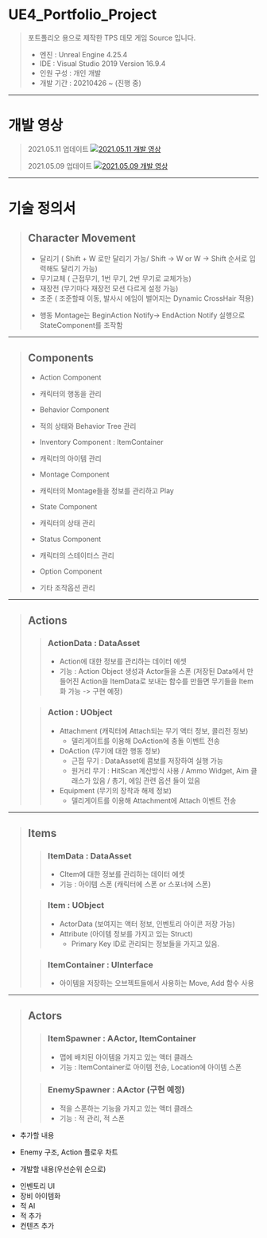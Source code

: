 # UE4_Portfolio_Project
> 포트폴리오 용으로 제작한 TPS 데모 게임 Source 입니다.
>
> - 엔진 : Unreal Engine 4.25.4
> - IDE : Visual Studio 2019 Version 16.9.4
> - 인원 구성 : 개인 개발
> - 개발 기간 : 20210426 ~ (진행 중)

----------------------------------------
   
# 개발 영상
> 2021.05.11 업데이트
> [![2021.05.11 개발 영상](http://img.youtube.com/vi/S9OkDscNSng/0.jpg)](https://www.youtube.com/watch?v=S9OkDscNSng)
> 
> 2021.05.09 업데이트
> [![2021.05.09 개발 영상](http://img.youtube.com/vi/PDIeuZGZOV0/0.jpg)](https://www.youtube.com/watch?v=PDIeuZGZOV0)
> 
   
----------------------------------------
    
# 기술 정의서
> ## Character Movement
>
> * 달리기 ( Shift + W 로만 달리기 가능/ Shift -> W or W -> Shift 순서로 입력해도 달리기 가능)
> * 무기교체 ( 근접무기, 1번 무기, 2번 무기로 교체가능)
> * 재장전 (무기마다 재장전 모션 다르게 설정 가능)
> * 조준 ( 조준할때 이동, 발사시 에임이 벌어지는 Dynamic CrossHair 적용)
>
> - 행동 Montage는 BeginAction Notify-> EndAction Notify 실행으로 StateComponent를 조작함

----------------------------------------
   
> ## Components
>
> * Action Component
> + 캐릭터의 행동을 관리
> * Behavior Component 
> + 적의 상태와 Behavior Tree 관리
> * Inventory Component : ItemContainer
> + 캐릭터의 아이템 관리 
> * Montage Component
> + 캐릭터의 Montage들을 정보를 관리하고 Play
> * State Component
> + 캐릭터의 상태 관리
> * Status Component
> + 캐릭터의 스테이터스 관리
> * Option Component
> + 기타 조작옵션 관리
   
----------------------------------------
   
> ## Actions
>
>> ### ActionData : DataAsset
>> + Action에 대한 정보를 관리하는 데이터 에셋
>> + 기능 : Action Object 생성과 Actor들을 스폰
>>   (저장된 Data에서 만들어진 Action을 ItemData로 보내는 함수를 만들면 무기들을 Item화 가능 -> 구현 예정)
> 
>> ### Action : UObject 
>> + Attachment (캐릭터에 Attach되는 무기 액터 정보, 콜리전 정보)
>>    - 델리게이트를 이용해 DoAction에 충돌 이벤트 전송
>> + DoAction (무기에 대한 행동 정보)
>>    -	근접 무기 : DataAsset에 콤보를 저장하여 실행 가능
>>    - 원거리 무기 : HitScan 계산방식 사용 / Ammo Widget, Aim 클래스가 있음 / 총기, 에임 관련 옵션 들이 있음
>> + Equipment (무기의 장착과 해제 정보)
>>    - 델리게이트를 이용해 Attachment에 Attach 이벤트 전송
   
----------------------------------------
   
> ## Items
> 
>> ### ItemData : DataAsset
>> + CItem에 대한 정보를 관리하는 데이터 에셋
>> + 기능 : 아이템 스폰 (캐릭터에 스폰 or 스포너에 스폰)
>
>> ### Item : UObject
>> + ActorData (보여지는 액터 정보, 인벤토리 아이콘 저장 가능)
>> + Attribute (아이템 정보를 가지고 있는 Struct)
>>    - Primary Key ID로 관리되는 정보들을 가지고 있음.
>   
>> ### ItemContainer : UInterface
>> + 아이템을 저장하는 오브젝트들에서 사용하는 Move, Add 함수 사용
   
----------------------------------------
   
> ## Actors
> 
>> ### ItemSpawner : AActor, ItemContainer
>> + 맵에 배치된 아이템을 가지고 있는 액터 클래스
>> + 기능 : ItemContainer로 아이템 전송, Location에 아이템 스폰
> 
>> ### EnemySpawner : AActor (구현 예정)
>> + 적을 스폰하는 기능을 가지고 있는 액터 클래스
>> + 기능 : 적 관리, 적 스폰

 * 추가할 내용
 - Enemy 구조, Action 플로우 차트
 * 개발할 내용(우선순위 순으로)
 - 인벤토리 UI
 - 장비 아이템화
 - 적 AI
 - 적 추가
 - 컨텐츠 추가
